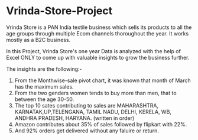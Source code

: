 # Vrinda-Store-Project

Vrinda Store is a PAN India textile business which sells its products to all the age groups through multiple Ecom channels thoroughout the year. It works mostly as a B2C business.

In this Project, Vrinda Store's one year Data is analyzed with the help of Excel ONLY to come up with valuable insights to grow the business further.

The insights are the following:-
1. From the Monthwise-sale pivot chart, it was known that month of March has the maximum sales.
2. From the two genders women tends to buy more than men, that to between the age 30-50.
3. The top 10 sates contributing to sales are MAHARASHTRA, KARNATAK,UP,TELENGANA, TAMIL NADU, DELHI, KERELA, WB, ANDHRA PRADESH, HARYANA. (written in order)
4. Amazon contributes about 35% of sales followed by flipkart with 22%.
5. And 92% orders get delivered without any faluire or return.      
